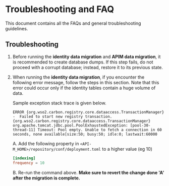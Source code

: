 # Troubleshooting and FAQ
This document contains all the FAQs and general troubleshooting guidelines.


## Troubleshooting

1. Before running the **identity data migration** and **APIM data migration**, it is recommended to create database dumps. If this step fails, do not proceed with a corrupt database; instead, restore it to its previous state.

2. When running the **identity data migration**, if you encounter the following error message, follow the steps in this section. Note that this error could occur only if the identity tables contain a huge volume of data.
    
    Sample exception stack trace is given below.

    ```
    ERROR {org.wso2.carbon.registry.core.dataaccess.TransactionManager} -  Failed to start new registry transaction. {org.wso2.carbon.registry.core.dataaccess.TransactionManager} org.apache.tomcat.jdbc.pool.PoolExhaustedException: [pool-30-thread-11] Timeout: Pool empty. Unable to fetch a connection in 60 seconds, none available[size:50; busy:50; idle:0; lastwait:60000
    ```
    A.  Add the following property in `<API-M_HOME>/repository/conf/deployment.toml` to a higher value (eg 10)
    ```toml
    [indexing]
    frequency = 10
    ```
    
    B.  Re-run the command above. **Make sure to revert the change done 'A' after the migration is complete.**
